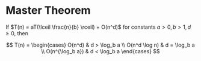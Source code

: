 # Master Theorem

If $T(n) = aT(\lceil \frac{n}{b} \rceil) + O(n^d)$ for constants $a > 0, b > 1, d \ge 0$, then 

$$
T(n) = \begin{cases}
O(n^d) & d > \log_b a \\
O(n^d \log n) & d = \log_b a \\
O(n^{\log_b a}) & d < \log_b a
\end{cases}
$$